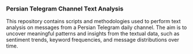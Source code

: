 ### Persian Telegram Channel Text Analysis
This repository contains scripts and methodologies used to perform text analysis on messages from a Persian Telegram daily channel. The aim is to uncover meaningful patterns and insights from the textual data, such as sentiment trends, keyword frequencies, and message distributions over time.
